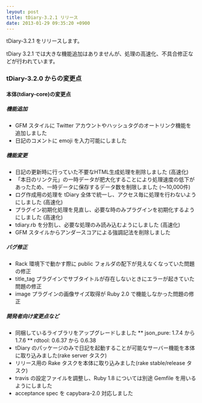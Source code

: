 ```yaml
---
leyout: post
title: tDiary-3.2.1 リリース
date: 2013-01-29 09:35:20 +0900
---
```

tDiary-3.2.1 をリリースします。

tDiary 3.2.1 では大きな機能追加はありませんが、処理の高速化、不具合修正などが行われています。

### tDiary-3.2.0 からの変更点

#### 本体(tdiary-core)の変更点

##### 機能追加

* GFM スタイルに Twitter アカウントやハッシュタグのオートリンク機能を追加しました
* 日記のコメントに emoji を入力可能にしました

##### 機能変更

* 日記の更新時に行っていた不要なHTML生成処理を削除しました (高速化)
* 「本日のリンク元」の一時データが肥大化することにより処理速度の低下があったため、一時データに保存するデータ数を制限しました (～10,000件)
* ログ作成用の処理を tDiary 全体で統一し、アクセス毎に処理を行わないようにしました (高速化)
* プラグイン初期化処理を見直し、必要な時のみプラグインを初期化するようにしました (高速化)
* tdiary.rb を分割し、必要な処理のみ読み込むようにしました (高速化)
* GFM スタイルからアンダースコアによる強調記法を削除しました

##### バグ修正

* Rack 環境下で動かす際に public フォルダの配下が見えなくなっていた問題の修正
* title_tag プラグインでサブタイトルが存在しないときにエラーが起きていた問題の修正
* image プラグインの画像サイズ取得が Ruby 2.0 で機能しなかった問題の修正

##### 開発者向け変更点など

* 同梱しているライブラリをアップグレードしました
** json_pure: 1.7.4 から 1.7.6
** rdtool: 0.6.37 から 0.6.38
* tDiary のパッケージのみで日記を起動することが可能なサーバー機能を本体に取り込みました(rake server タスク)
* リリース用の Rake タスクを本体に取り込みました(rake stable/release タスク)
* travis の設定ファイルを調整し、Ruby 1.8 については別途 Gemfile を用いるようにしました
* acceptance spec を capybara-2.0 対応しました

